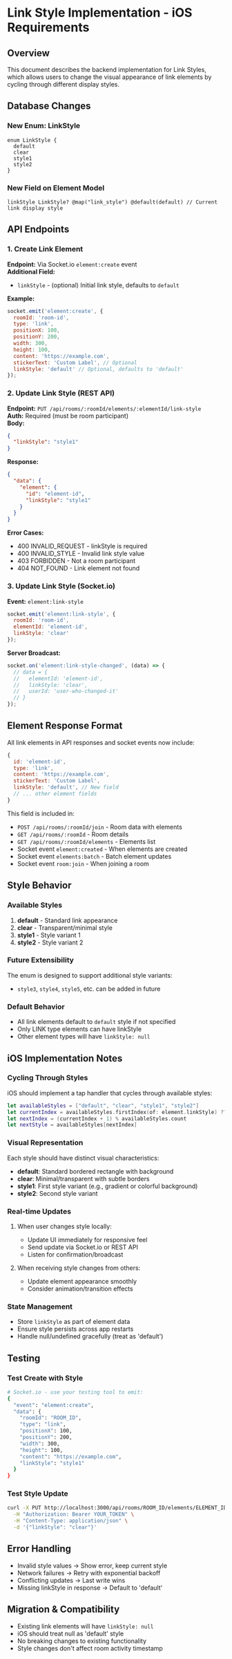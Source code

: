# Link Style Implementation - iOS Requirements

## Overview
This document describes the backend implementation for Link Styles, which allows users to change the visual appearance of link elements by cycling through different display styles.

## Database Changes

### New Enum: LinkStyle
```prisma
enum LinkStyle {
  default
  clear
  style1
  style2
}
```

### New Field on Element Model
```prisma
linkStyle LinkStyle? @map("link_style") @default(default) // Current link display style
```

## API Endpoints

### 1. Create Link Element
**Endpoint:** Via Socket.io `element:create` event  
**Additional Field:**
- `linkStyle` - (optional) Initial link style, defaults to `default`

**Example:**
```javascript
socket.emit('element:create', {
  roomId: 'room-id',
  type: 'link',
  positionX: 100,
  positionY: 200,
  width: 300,
  height: 100,
  content: 'https://example.com',
  stickerText: 'Custom Label', // Optional
  linkStyle: 'default' // Optional, defaults to 'default'
});
```

### 2. Update Link Style (REST API)
**Endpoint:** `PUT /api/rooms/:roomId/elements/:elementId/link-style`  
**Auth:** Required (must be room participant)  
**Body:**
```json
{
  "linkStyle": "style1"
}
```

**Response:**
```json
{
  "data": {
    "element": {
      "id": "element-id",
      "linkStyle": "style1"
    }
  }
}
```

**Error Cases:**
- 400 INVALID_REQUEST - linkStyle is required
- 400 INVALID_STYLE - Invalid link style value
- 403 FORBIDDEN - Not a room participant
- 404 NOT_FOUND - Link element not found

### 3. Update Link Style (Socket.io)
**Event:** `element:link-style`
```javascript
socket.emit('element:link-style', {
  roomId: 'room-id',
  elementId: 'element-id',
  linkStyle: 'clear'
});
```

**Server Broadcast:**
```javascript
socket.on('element:link-style-changed', (data) => {
  // data = {
  //   elementId: 'element-id',
  //   linkStyle: 'clear',
  //   userId: 'user-who-changed-it'
  // }
});
```

## Element Response Format

All link elements in API responses and socket events now include:
```javascript
{
  id: 'element-id',
  type: 'link',
  content: 'https://example.com',
  stickerText: 'Custom Label',
  linkStyle: 'default', // New field
  // ... other element fields
}
```

This field is included in:
- `POST /api/rooms/:roomId/join` - Room data with elements
- `GET /api/rooms/:roomId` - Room details
- `GET /api/rooms/:roomId/elements` - Elements list
- Socket event `element:created` - When elements are created
- Socket event `elements:batch` - Batch element updates
- Socket event `room:join` - When joining a room

## Style Behavior

### Available Styles
1. **default** - Standard link appearance
2. **clear** - Transparent/minimal style
3. **style1** - Style variant 1
4. **style2** - Style variant 2

### Future Extensibility
The enum is designed to support additional style variants:
- `style3`, `style4`, `style5`, etc. can be added in future

### Default Behavior
- All link elements default to `default` style if not specified
- Only LINK type elements can have linkStyle
- Other element types will have `linkStyle: null`

## iOS Implementation Notes

### Cycling Through Styles
iOS should implement a tap handler that cycles through available styles:
```swift
let availableStyles = ["default", "clear", "style1", "style2"]
let currentIndex = availableStyles.firstIndex(of: element.linkStyle) ?? 0
let nextIndex = (currentIndex + 1) % availableStyles.count
let nextStyle = availableStyles[nextIndex]
```

### Visual Representation
Each style should have distinct visual characteristics:
- **default**: Standard bordered rectangle with background
- **clear**: Minimal/transparent with subtle borders
- **style1**: First style variant (e.g., gradient or colorful background)
- **style2**: Second style variant

### Real-time Updates
1. When user changes style locally:
   - Update UI immediately for responsive feel
   - Send update via Socket.io or REST API
   - Listen for confirmation/broadcast

2. When receiving style changes from others:
   - Update element appearance smoothly
   - Consider animation/transition effects

### State Management
- Store `linkStyle` as part of element data
- Ensure style persists across app restarts
- Handle null/undefined gracefully (treat as 'default')

## Testing

### Test Create with Style
```bash
# Socket.io - use your testing tool to emit:
{
  "event": "element:create",
  "data": {
    "roomId": "ROOM_ID",
    "type": "link",
    "positionX": 100,
    "positionY": 200,
    "width": 300,
    "height": 100,
    "content": "https://example.com",
    "linkStyle": "style1"
  }
}
```

### Test Style Update
```bash
curl -X PUT http://localhost:3000/api/rooms/ROOM_ID/elements/ELEMENT_ID/link-style \
  -H "Authorization: Bearer YOUR_TOKEN" \
  -H "Content-Type: application/json" \
  -d '{"linkStyle": "clear"}'
```

## Error Handling

- Invalid style values → Show error, keep current style
- Network failures → Retry with exponential backoff
- Conflicting updates → Last write wins
- Missing linkStyle in response → Default to 'default'

## Migration & Compatibility

- Existing link elements will have `linkStyle: null`
- iOS should treat null as 'default' style
- No breaking changes to existing functionality
- Style changes don't affect room activity timestamp